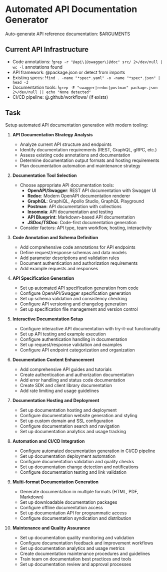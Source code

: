 
# Automated API Documentation Generator

Auto-generate API reference documentation: $ARGUMENTS

## Current API Infrastructure

- Code annotations: !`grep -r "@api\|@swagger\|@doc" src/ 2>/dev/null | wc -l` annotations found
- API framework: @package.json or detect from imports
- Existing specs: !`find . -name "*spec*.yaml" -o -name "*spec*.json" | head -3`
- Documentation tools: !`grep -E "swagger|redoc|postman" package.json 2>/dev/null || echo "None detected"`
- CI/CD pipeline: @.github/workflows/ (if exists)

## Task

Setup automated API documentation generation with modern tooling:

1. **API Documentation Strategy Analysis**
   - Analyze current API structure and endpoints
   - Identify documentation requirements (REST, GraphQL, gRPC, etc.)
   - Assess existing code annotations and documentation
   - Determine documentation output formats and hosting requirements
   - Plan documentation automation and maintenance strategy

2. **Documentation Tool Selection**
   - Choose appropriate API documentation tools:
     - **OpenAPI/Swagger**: REST API documentation with Swagger UI
     - **Redoc**: Modern OpenAPI documentation renderer
     - **GraphQL**: GraphiQL, Apollo Studio, GraphQL Playground
     - **Postman**: API documentation with collections
     - **Insomnia**: API documentation and testing
     - **API Blueprint**: Markdown-based API documentation
     - **JSDoc/TSDoc**: Code-first documentation generation
   - Consider factors: API type, team workflow, hosting, interactivity

3. **Code Annotation and Schema Definition**
   - Add comprehensive code annotations for API endpoints
   - Define request/response schemas and data models
   - Add parameter descriptions and validation rules
   - Document authentication and authorization requirements
   - Add example requests and responses

4. **API Specification Generation**
   - Set up automated API specification generation from code
   - Configure OpenAPI/Swagger specification generation
   - Set up schema validation and consistency checking
   - Configure API versioning and changelog generation
   - Set up specification file management and version control

5. **Interactive Documentation Setup**
   - Configure interactive API documentation with try-it-out functionality
   - Set up API testing and example execution
   - Configure authentication handling in documentation
   - Set up request/response validation and examples
   - Configure API endpoint categorization and organization

6. **Documentation Content Enhancement**
   - Add comprehensive API guides and tutorials
   - Create authentication and authorization documentation
   - Add error handling and status code documentation
   - Create SDK and client library documentation
   - Add rate limiting and usage guidelines

7. **Documentation Hosting and Deployment**
   - Set up documentation hosting and deployment
   - Configure documentation website generation and styling
   - Set up custom domain and SSL configuration
   - Configure documentation search and navigation
   - Set up documentation analytics and usage tracking

8. **Automation and CI/CD Integration**
   - Configure automated documentation generation in CI/CD pipeline
   - Set up documentation deployment automation
   - Configure documentation validation and quality checks
   - Set up documentation change detection and notifications
   - Configure documentation testing and link validation

9. **Multi-format Documentation Generation**
   - Generate documentation in multiple formats (HTML, PDF, Markdown)
   - Set up downloadable documentation packages
   - Configure offline documentation access
   - Set up documentation API for programmatic access
   - Configure documentation syndication and distribution

10. **Maintenance and Quality Assurance**
    - Set up documentation quality monitoring and validation
    - Configure documentation feedback and improvement workflows
    - Set up documentation analytics and usage metrics
    - Create documentation maintenance procedures and guidelines
    - Train team on documentation best practices and tools
    - Set up documentation review and approval processes